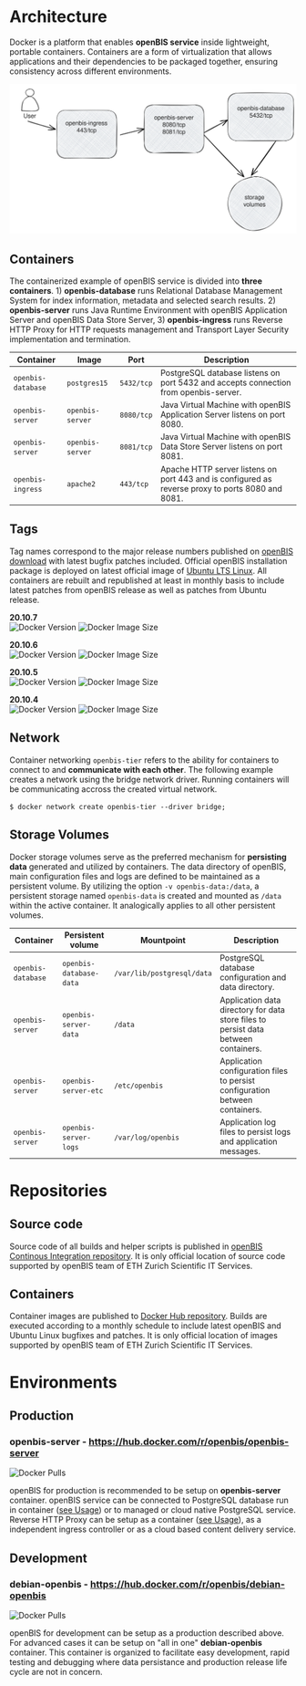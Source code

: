 # Architecture

Docker is a platform that enables **openBIS service** inside lightweight, portable containers. Containers are a form of virtualization that allows applications and their dependencies to be packaged together, ensuring consistency across different environments.

![openBIS Docker User](../../_static/docker_openbis_user.svg)


## Containers

The containerized example of openBIS service is divided into **three containers**. 1) **openbis-database** runs Relational Database Management System for index information, metadata and selected search results. 2) **openbis-server** runs Java Runtime Environment with openBIS Application Server and openBIS Data Store Server, 3) **openbis-ingress** runs Reverse HTTP Proxy for HTTP requests management and Transport Layer Security implementation and termination.

| Container | Image | Port | Description |
| ----------|------ | ---- | ----------- |
|`openbis-database`|`postgres15`|`5432/tcp`|PostgreSQL database listens on port 5432 and accepts connection from openbis-server.|
|`openbis-server`|`openbis-server`|`8080/tcp`|Java Virtual Machine with openBIS Application Server listens on port 8080.| 
|`openbis-server`|`openbis-server`|`8081/tcp`|Java Virtual Machine with openBIS Data Store Server listens on port 8081.|
|`openbis-ingress`|`apache2`|`443/tcp`|Apache HTTP server listens on port 443 and is configured as reverse proxy to ports 8080 and 8081.|


## Tags

Tag names correspond to the major release numbers published on [openBIS download](https://openbis.ch/index.php/downloads/) with latest bugfix patches included. Official openBIS installation package is deployed on latest official image of [Ubuntu LTS Linux](https://releases.ubuntu.com). All containers are rebuilt and republished at least in monthly basis to include latest patches from openBIS release as well as patches from Ubuntu release.

**20.10.7**  
![Docker Version](https://img.shields.io/docker/v/openbis/openbis-server/20.10.7)
![Docker Image Size](https://img.shields.io/docker/image-size/openbis/openbis-server/20.10.7?arch=amd64)

**20.10.6**  
![Docker Version](https://img.shields.io/docker/v/openbis/openbis-server/20.10.6)
![Docker Image Size](https://img.shields.io/docker/image-size/openbis/openbis-server/20.10.6?arch=amd64)

**20.10.5**  
![Docker Version](https://img.shields.io/docker/v/openbis/openbis-server/20.10.5)
![Docker Image Size](https://img.shields.io/docker/image-size/openbis/openbis-server/20.10.5?arch=amd64)

**20.10.4**  
![Docker Version](https://img.shields.io/docker/v/openbis/openbis-server/20.10.4)
![Docker Image Size](https://img.shields.io/docker/image-size/openbis/openbis-server/20.10.4?arch=amd64)


## Network

Container networking `openbis-tier` refers to the ability for containers to connect to and **communicate with each other**. The following example creates a network using the bridge network driver. Running containers will be communicating accross the created virtual network.

```
$ docker network create openbis-tier --driver bridge;
```


## Storage Volumes

Docker storage volumes serve as the preferred mechanism for **persisting data** generated and utilized by containers. The data directory of openBIS, main configuration files and logs are defined to be maintained as a persistent volume. By utilizing the option `-v openbis-data:/data`, a persistent storage named `openbis-data` is created and mounted as `/data` within the active container. It analogically applies to all other persistent volumes.

| Container | Persistent volume | Mountpoint | Description |
| --------- | ----------------- | ---------- | ----------- |
|`openbis-database`|`openbis-database-data`|`/var/lib/postgresql/data`|PostgreSQL database configuration and data directory.|
|`openbis-server`|`openbis-server-data`|`/data`|Application data directory for data store files to persist data between containers.| 
|`openbis-server`|`openbis-server-etc`|`/etc/openbis`|Application configuration files to persist configuration between containers.|
|`openbis-server`|`openbis-server-logs`|`/var/log/openbis`|Application log files to persist logs and application messages.|


# Repositories

## Source code

Source code of all builds and helper scripts is published in [openBIS Continous Integration repository](https://sissource.ethz.ch/sispub/openbis-continuous-integration/-/tree/master/hub). It is only official location of source code supported by openBIS team of ETH Zurich Scientific IT Services.


## Containers

Container images are published to [Docker Hub repository](https://hub.docker.com/u/openbis). Builds are executed according to a monthly schedule to include latest openBIS and Ubuntu Linux bugfixes and patches. It is only official location of images supported by openBIS team of ETH Zurich Scientific IT Services. 


# Environments

## Production

### openbis-server - https://hub.docker.com/r/openbis/openbis-server

![Docker Pulls](https://img.shields.io/docker/pulls/openbis/openbis-server)  

openBIS for production is recommended to be setup on **openbis-server** container. openBIS service can be connected to PostgreSQL database run in container ([see Usage](usage.md)) or to managed or cloud native PostgreSQL service. Reverse HTTP Proxy can be setup as a container ([see Usage](usage.md)), as a independent ingress controller or as a cloud based content delivery service.


## Development

### debian-openbis - https://hub.docker.com/r/openbis/debian-openbis

![Docker Pulls](https://img.shields.io/docker/pulls/openbis/debian-openbis)  

openBIS for development can be setup as a production described above. For advanced cases it can be setup on "all in one" **debian-openbis** container. This container is organized to facilitate easy development, rapid testing and debugging where data persistance and production release life cycle are not in concern.

